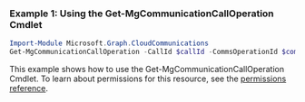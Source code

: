 ### Example 1: Using the Get-MgCommunicationCallOperation Cmdlet
```powershell
Import-Module Microsoft.Graph.CloudCommunications
Get-MgCommunicationCallOperation -CallId $callId -CommsOperationId $commsOperationId
```
This example shows how to use the Get-MgCommunicationCallOperation Cmdlet.
To learn about permissions for this resource, see the [permissions reference](/graph/permissions-reference).
